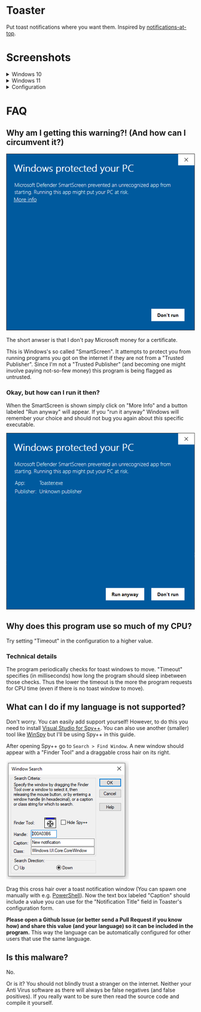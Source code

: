 # Toaster

Put toast notifications where you want them.
Inspired by [notifications-at-top](https://github.com/SamarthCat/notifications-at-top).

# Screenshots

<details>
	<summary>Windows 10</summary>
	
	![Windows 10, Bottom Left](screenshots/Win10/BottomLeft.png)
</details>

<details>
	<summary>Windows 11</summary>
	
	TODO
</details>

<details>
	<summary>Configuration</summary>
  
	![Configuration Window](screenshots/Configuration.png)
</details>

# FAQ

## Why am I getting this warning?! (And how can I circumvent it?)

![SmartScreen warning](screenshots/SmartScreen.png)

The short anwser is that I don't pay Microsoft money for a certificate.

This is Windows's so called "SmartScreen".
It attempts to protect you from running programs you got on the internet if they are not from a "Trusted Publisher".
Since I'm not a "Trusted Publisher" (and becoming one might involve paying not-so-few money) this program is being flagged as untrusted.

### Okay, but how can I run it then?

When the SmartScreen is shown simply click on "More Info" and a button labeled "Run anyway" will appear.
If you "run it anyway" Windows will remember your choice and should not bug you again about *this* specific executable.

![SmartScreen: Run anyway](screenshots/SmartScreen_RunAnyway.png)

## Why does this program use so much of my CPU?

Try setting "Timeout" in the configuration to a higher value.

### Technical details

The program periodically checks for toast windows to move.
"Timeout" specifies (in milliseconds) how long the program should sleep inbetween those checks.
Thus the lower the timeout is the more the program requests for CPU time (even if there is no toast window to move).

## What can I do if my language is not supported?

Don't worry. You can easily add support yourself!
However, to do this you need to install [Visual Studio for Spy++](https://learn.microsoft.com/en-us/visualstudio/debugger/using-spy-increment?view=vs-2022).
You can also use another (smaller) tool like [WinSpy](https://github.com/strobejb/winspy) but I'll be using Spy++ in this guide.

After opening Spy++ go to `Search > Find Window`.
A new window should appear with a "Finder Tool" and a draggable cross hair on its right.

![Find Window Dialog](screenshots/FindWindow.png)

Drag this cross hair over a toast notification window (You can spawn one manually with e.g. [PowerShell](https://gist.github.com/dend/5ae8a70678e3a35d02ecd39c12f99110)).
Now the text box labeled "Caption" should include a value you can use for the "Notification Title" field in Toaster's configuration form.

**Please open a Github Issue (or better send a Pull Request if you know how) and share this value (and your language) so it can be included in the program.**
This way the language can be automatically configured for other users that use the same language.

## Is this malware?

No.

Or is it?
You should not blindly trust a stranger on the internet.
Neither your Anti Virus software as there will always be false negatives (and false positives).
If you really want to be sure then read the source code and compile it yourself.

<!-- ;-)
## Do you hate Windows?

Yes and while writing this program I found even more reasons to do so.
-->